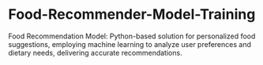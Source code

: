 # Food-Recommender-Model-Training
Food Recommendation Model: Python-based solution for personalized food suggestions, employing machine learning to analyze user preferences and dietary needs, delivering accurate recommendations.
